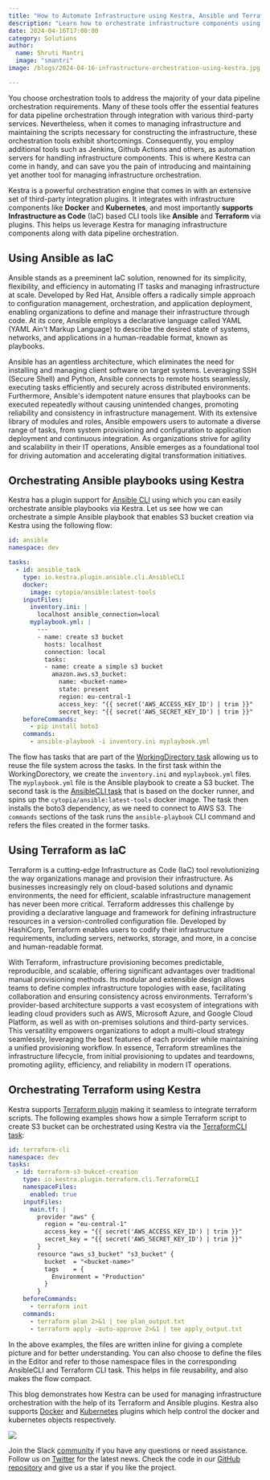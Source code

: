 ```yaml
---
title: "How to Automate Infrastructure using Kestra, Ansible and Terraform"
description: "Learn how to orchestrate infrastructure components using Kestra."
date: 2024-04-16T17:00:00
category: Solutions
author:
  name: Shruti Mantri
  image: "smantri"
image: /blogs/2024-04-16-infrastructure-orchestration-using-kestra.jpg

---
```


You choose orchestration tools to address the majority of your data pipeline orchestration requirements. Many of these tools offer the essential features for data pipeline orchestration through integration with various third-party services. Nevertheless, when it comes to managing infrastructure and maintaining the scripts necessary for constructing the infrastructure, these orchestration tools exhibit shortcomings. Consequently, you employ additional tools such as Jenkins, Github Actions and others, as automation servers for handling infrastructure components. This is where Kestra can come in handy, and can save you the pain of introducing and maintaining yet another tool for managing infrastructure orchestration.

Kestra is a powerful orchestration engine that comes in with an extensive set of third-party integration plugins. It integrates with infrastructure components like **Docker** and **Kubernetes**, and most importantly **supports Infrastructure as Code** (IaC) based CLI tools like **Ansible** and **Terraform** via plugins. This helps us leverage Kestra for managing infrastructure components along with data pipeline orchestration.

## Using Ansible as IaC

Ansible stands as a preeminent IaC solution, renowned for its simplicity, flexibility, and efficiency in automating IT tasks and managing infrastructure at scale. Developed by Red Hat, Ansible offers a radically simple approach to configuration management, orchestration, and application deployment, enabling organizations to define and manage their infrastructure through code. At its core, Ansible employs a declarative language called YAML (YAML Ain't Markup Language) to describe the desired state of systems, networks, and applications in a human-readable format, known as playbooks. 

Ansible has an agentless architecture, which eliminates the need for installing and managing client software on target systems. Leveraging SSH (Secure Shell) and Python, Ansible connects to remote hosts seamlessly, executing tasks efficiently and securely across distributed environments. Furthermore, Ansible's idempotent nature ensures that playbooks can be executed repeatedly without causing unintended changes, promoting reliability and consistency in infrastructure management. With its extensive library of modules and roles, Ansible empowers users to automate a diverse range of tasks, from system provisioning and configuration to application deployment and continuous integration. As organizations strive for agility and scalability in their IT operations, Ansible emerges as a foundational tool for driving automation and accelerating digital transformation initiatives.

## Orchestrating Ansible playbooks using Kestra

Kestra has a plugin support for [Ansible CLI](https://kestra.io/plugins/plugin-ansible) using which you can easily orchestrate ansible playbooks via Kestra. Let us see how we can orchestrate a simple Ansible playbook that enables S3 bucket creation via Kestra using the following flow:

```yaml
id: ansible
namespace: dev

tasks:
  - id: ansible_task
    type: io.kestra.plugin.ansible.cli.AnsibleCLI
    docker:
      image: cytopia/ansible:latest-tools
    inputFiles:
      inventory.ini: |
        localhost ansible_connection=local
      myplaybook.yml: |
        ---
        - name: create s3 bucket
          hosts: localhost
          connection: local
          tasks:
          - name: create a simple s3 bucket
            amazon.aws.s3_bucket:
              name: <bucket-name>
              state: present
              region: eu-central-1
              access_key: "{{ secret('AWS_ACCESS_KEY_ID') | trim }}"
              secret_key: "{{ secret('AWS_SECRET_KEY_ID') | trim }}"
    beforeCommands:
      - pip install boto3
    commands:
      - ansible-playbook -i inventory.ini myplaybook.yml
```

The flow has tasks that are part of the [WorkingDirectory task](https://kestra.io/plugins/core/tasks/flows/io.kestra.plugin.core.flow.WorkingDirectory) allowing us to reuse the file system across the tasks. In the first task within the WorkingDorectory, we create the `inventory.ini` and `myplaybook.yml` files. The `myplaybook.yml` file is the Ansible playbook to create a S3 bucket. The second task is the [AnsibleCLI task](https://kestra.io/plugins/plugin-ansible/tasks/cli/io.kestra.plugin.ansible.cli.ansiblecli) that is based on the docker runner, and spins up the `cytopia/ansible:latest-tools` docker image. The task then installs the boto3 dependency, as we need to connect to AWS S3. The `commands` sections of the task runs the `ansible-playbook` CLI command and refers the files created in the former tasks.

## Using Terraform as IaC

Terraform is a cutting-edge Infrastructure as Code (IaC) tool revolutionizing the way organizations manage and provision their infrastructure. As businesses increasingly rely on cloud-based solutions and dynamic environments, the need for efficient, scalable infrastructure management has never been more critical. Terraform addresses this challenge by providing a declarative language and framework for defining infrastructure resources in a version-controlled configuration file. Developed by HashiCorp, Terraform enables users to codify their infrastructure requirements, including servers, networks, storage, and more, in a concise and human-readable format.

With Terraform, infrastructure provisioning becomes predictable, reproducible, and scalable, offering significant advantages over traditional manual provisioning methods. Its modular and extensible design allows teams to define complex infrastructure topologies with ease, facilitating collaboration and ensuring consistency across environments. Terraform's provider-based architecture supports a vast ecosystem of integrations with leading cloud providers such as AWS, Microsoft Azure, and Google Cloud Platform, as well as with on-premises solutions and third-party services. This versatility empowers organizations to adopt a multi-cloud strategy seamlessly, leveraging the best features of each provider while maintaining a unified provisioning workflow. In essence, Terraform streamlines the infrastructure lifecycle, from initial provisioning to updates and teardowns, promoting agility, efficiency, and reliability in modern IT operations.

## Orchestrating Terraform using Kestra

Kestra supports [Terraform plugin](https://kestra.io/plugins/plugin-terraform) making it seamless to integrate terraform scripts. The following examples shows how a simple Terraform script to create S3 bucket can be orchestrated using Kestra via the [TerraformCLI task](https://kestra.io/plugins/plugin-terraform/tasks/cli/io.kestra.plugin.terraform.cli.terraformcli):

```yaml
id: terraform-cli
namespace: dev
tasks:
  - id: terraform-s3-bukcet-creation
    type: io.kestra.plugin.terraform.cli.TerraformCLI
    namespaceFiles:
      enabled: true
    inputFiles: 
      main.tf: |
        provider "aws" {
          region = "eu-central-1"
          access_key = "{{ secret('AWS_ACCESS_KEY_ID') | trim }}"
          secret_key = "{{ secret('AWS_SECRET_KEY_ID') | trim }}"
        }
        resource "aws_s3_bucket" "s3_bucket" {
          bucket  = "<bucket-name>"
          tags    = {
            Environment = "Production"
          }
        }
    beforeCommands:
      - terraform init
    commands:
      - terraform plan 2>&1 | tee plan_output.txt
      - terraform apply -auto-approve 2>&1 | tee apply_output.txt
```

In the above examples, the files are written inline for giving a complete picture and for better understanding. You can also choose to define the files in the Editor and refer to those namespace files in the corresponding AnsibleCLI and Terraform CLI task. This helps in file reusability, and also makes the flow compact.

This blog demonstrates how Kestra can be used for managing infrastructure orchestration with the help of its Terraform and Ansible plugins. Kestra also supports [Docker](https://kestra.io/plugins/plugin-docker) and [Kubernetes](https://kestra.io/plugins/plugin-kubernetes) plugins which help control the docker and kubernetes objects respectively.

![](/ui.gif)

Join the Slack [community](https://kestra.io/slack) if you have any questions or need assistance.
Follow us on [Twitter](https://twitter.com/kestra_io) for the latest news.
Check the code in our [GitHub repository](https://github.com/kestra-io/kestra) and give us a star if you like the project.
